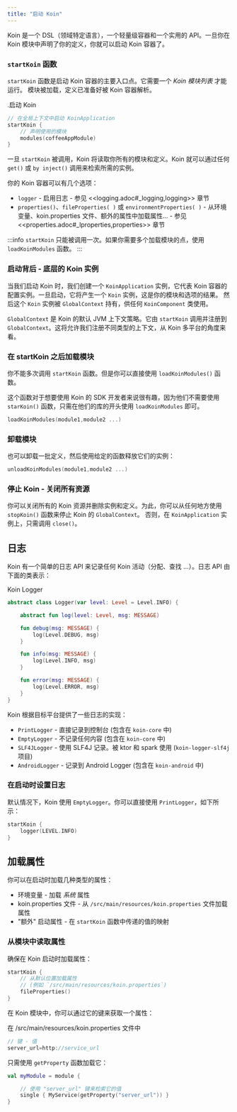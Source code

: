 ```yaml
---
title: "启动 Koin"
---
```

Koin 是一个 DSL（领域特定语言），一个轻量级容器和一个实用的 API。一旦你在 Koin 模块中声明了你的定义，你就可以启动 Koin 容器了。

### `startKoin` 函数

`startKoin` 函数是启动 Koin 容器的主要入口点。它需要一个 *Koin 模块列表* 才能运行。
模块被加载，定义已准备好被 Koin 容器解析。

.启动 Koin
```kotlin
// 在全局上下文中启动 KoinApplication
startKoin {
    // 声明使用的模块
    modules(coffeeAppModule)
}
```

一旦 `startKoin` 被调用，Koin 将读取你所有的模块和定义。Koin 就可以通过任何 `get()` 或 `by inject()` 调用来检索所需的实例。

你的 Koin 容器可以有几个选项：

* `logger` - 启用日志 - 参见 <<logging.adoc#_logging,logging>> 章节
* `properties()`、`fileProperties( )` 或 `environmentProperties( )` - 从环境变量、koin.properties 文件、额外的属性中加载属性... - 参见 <<properties.adoc#_lproperties,properties>> 章节

:::info
`startKoin` 只能被调用一次。如果你需要多个加载模块的点，使用 `loadKoinModules` 函数。
:::

### 启动背后 - 底层的 Koin 实例

当我们启动 Koin 时，我们创建一个 `KoinApplication` 实例，它代表 Koin 容器的配置实例。一旦启动，它将产生一个 `Koin` 实例，这是你的模块和选项的结果。
然后这个 `Koin` 实例被 `GlobalContext` 持有，供任何 `KoinComponent` 类使用。

`GlobalContext` 是 Koin 的默认 JVM 上下文策略。它由 `startKoin` 调用并注册到 `GlobalContext`。这将允许我们注册不同类型的上下文，从 Koin 多平台的角度来看。

### 在 startKoin 之后加载模块

你不能多次调用 `startKoin` 函数。但是你可以直接使用 `loadKoinModules()` 函数。

这个函数对于想要使用 Koin 的 SDK 开发者来说很有趣，因为他们不需要使用 `starKoin()` 函数，只需在他们的库的开头使用 `loadKoinModules` 即可。

```kotlin
loadKoinModules(module1,module2 ...)
```

### 卸载模块

也可以卸载一批定义，然后使用给定的函数释放它们的实例：

```kotlin
unloadKoinModules(module1,module2 ...)
```

### 停止 Koin - 关闭所有资源

你可以关闭所有的 Koin 资源并删除实例和定义。为此，你可以从任何地方使用 `stopKoin()` 函数来停止 Koin 的 `GlobalContext`。
否则，在 `KoinApplication` 实例上，只需调用 `close()`。

## 日志

Koin 有一个简单的日志 API 来记录任何 Koin 活动（分配、查找 ...）。日志 API 由下面的类表示：

Koin Logger

```kotlin
abstract class Logger(var level: Level = Level.INFO) {

    abstract fun log(level: Level, msg: MESSAGE)

    fun debug(msg: MESSAGE) {
        log(Level.DEBUG, msg)
    }

    fun info(msg: MESSAGE) {
        log(Level.INFO, msg)
    }

    fun error(msg: MESSAGE) {
        log(Level.ERROR, msg)
    }
}
```

Koin 根据目标平台提供了一些日志的实现：

* `PrintLogger` - 直接记录到控制台 (包含在 `koin-core` 中)
* `EmptyLogger` - 不记录任何内容 (包含在 `koin-core` 中)
* `SLF4JLogger` - 使用 SLF4J 记录。被 ktor 和 spark 使用 (`koin-logger-slf4j` 项目)
* `AndroidLogger` - 记录到 Android Logger (包含在 `koin-android` 中)

### 在启动时设置日志

默认情况下，Koin 使用 `EmptyLogger`。你可以直接使用 `PrintLogger`，如下所示：

```kotlin
startKoin {
    logger(LEVEL.INFO)
}
```

## 加载属性

你可以在启动时加载几种类型的属性：

* 环境变量 - 加载 *系统* 属性
* koin.properties 文件 - 从 `/src/main/resources/koin.properties` 文件加载属性
* "额外" 启动属性 - 在 `startKoin` 函数中传递的值的映射

### 从模块中读取属性

确保在 Koin 启动时加载属性：

```kotlin
startKoin {
    // 从默认位置加载属性
    // (例如 `/src/main/resources/koin.properties`)
    fileProperties()
}
```

在 Koin 模块中，你可以通过它的键来获取一个属性：

在 /src/main/resources/koin.properties 文件中
```java
// 键 - 值
server_url=http://service_url
```

只需使用 `getProperty` 函数加载它：

```kotlin
val myModule = module {

    // 使用 "server_url" 键来检索它的值
    single { MyService(getProperty("server_url")) }
}
```